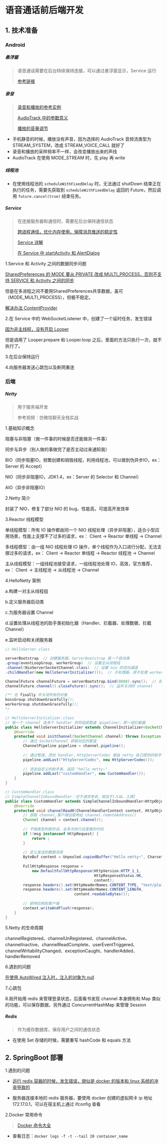 # 语音通话前后端开发

## 1. 技术准备

### Android

##### 悬浮窗

> 语音通话需要在后台持续保持连接，可以通过悬浮窗显示，Service  运行
>
> [参考链接](https://blog.csdn.net/dongzhong1990/article/details/80512706)

##### 录音

> [录音和播放的参考实例](https://www.jianshu.com/p/7e95f8ce14e2)
>
> [AudioTrack 中的参数意义](https://www.jianshu.com/p/632dce664c3d)
>
> [播放的音量调节](https://www.wandouip.com/t5i28701/)

- 手机静音的时候，播放没有声音，因为选择的 AudioTrack 音频流类型为 STREAM_SYSTEM，改成 STREAM_VOICE_CALL 就好了
- 录音和播放的采样频率不一样，会改变播放出来的声线
- AudioTrack 在使用 MODE_STREAM 时，先 play 再 write



##### 线程池

- 在使用线程池的 `scheduleWithFixedDelay` 时，无法通过 shutDown 结束正在执行的任务，需要先获取到 `scheduleWithFixedDelay` 返回的 Future，然后调用 `future.cancel(true)` 结束任务。

##### Service

> 在连接服务器和通信时，需要在后台保持通信状态
>
> [跨进程通信，优化内存使用，保障消息推送的稳定性](https://cjw-blog.net/2017/02/26/AIDL/)
>
> [Service 详解](https://blog.csdn.net/javazejian/article/details/52709857)
>
> [在 Service 中 startActivity 和 AlertDialog](https://blog.csdn.net/fang323619/article/details/74388804)



1.Service 和 Activity 之间的数据同步问题

[SharedPreferences 的 MODE 要从 PRIVATE 改成 MULTI_PROCESS，否则不支持 SERVICE 和 Activity 之间的同步](https://blog.csdn.net/u010272905/article/details/51754436)

但是在多进程之间不要用SharedPreferences共享数据，虽可（MODE_MULTI_PROCESS），但极不稳定。

[解决办法 ContentProvider](https://www.cnblogs.com/android-blogs/p/5816922.html)



2.在 Service 中的 WebSocketListener 中，创建了一个延时任务，发生错误

[因为非主线程，没有开启 Looper](https://www.jianshu.com/p/c23eb1e49b2c)

但是调用了 Looper.prepare 和 Looper.loop 之后，里面的方法只执行一次，就不执行了。



3.在后台保持运行



4.向服务器发送心跳包以及断网重连



### 后端

##### Netty

> 用于服务端开发
>
> 参考视频：仿微信聊天全栈实战



1.基础知识概念

阻塞与非阻塞（做一件事的时候是否还能做另一件事）

同步与异步（别人做的事做完了是否主动过来通知我）

BIO（同步阻塞IO，频繁创建和销毁线程，利用线程池，可以做到伪异步IO，ex：Server 的 Accept）

NIO（同步非阻塞IO，JDK1.4，ex：Server 的 Selector 和 Channel）

AIO（异步非阻塞IO）



2.Netty 简介

封装了 NIO，修复了部分 NIO 的 bug，性能高，可提高开发效率



3.Reactor 线程模型

单线程模型：所有 IO 操作都由同一个 NIO 线程处理（异步非阻塞），适合小型应用场景，性能上支撑不了过多的请求，ex： Client -> Reactor 单线程 -> Channel

多线程模型：由一组 NIO 线程处理 IO 操作，单个线程作为入口进行分配，无法支撑过多的请求，ex： Client -> Reactor 单线程 -> Reactor 线程池 -> Channel

主从线程模型：一组线程池接受请求，一组线程池处理 IO，高效，官方推荐，ex： Client -> 主线程池 -> 从线程池 -> Channel



4.HelloNetty 案例

a.构建一对主从线程组

b.定义服务器启动类

c.为服务器设置 Channel

d.设置处理从线程池的助手类初始化器（Handler、拦截器、处理数据、拦截 Channel）

e.监听启动和关闭服务器

```java
// HelloServer.class

serverBootstrap  // 创建服务器，ServerBootstrap 是一个启动类
.group(eventLoopGroup, workerGroup)  // 设置主从线程组
.channel(NioServerSocketChannel.class)  // 设置 nio 的双向通道
.childHandler(new HelloServerInitializer());  // 子处理器，用于处理 workerGroup

ChannelFuture channelFuture = serverBootstrap.bind(8088).sync();  // 启动 server，sync 同步等待绑定成功
channelFuture.channel().closeFuture().sync();  // 监听关闭的 channel

/** 在 finally 中关闭所有的对象
bossGroup.shutdownGracefully();
workerGroup.shutdownGracefully();
*/
```

```java
// HelloServerInitializer.class
// 每一个 channel 由多个 handler 共同组成管道（pipeline），即一组拦截器
public class HelloServerInitializer extends ChannelInitializer<SocketChannel> {
    @Override
    protected void initChannel(SocketChannel channel) throws Exception {
        // 通过 SocketChannel 获取对应的管道
        ChannelPipeline pipeline = channel.pipeline();
        
        // 通过管道，添加 handler，HttpServerCodec 是由 netty 自己提供的助手类，可理解为拦截器
        pipeline.addLast("HttpServerCodec", new HttpServerCodec());
        
        // 添加自定义的助手类，返回 "hello netty~"
        pipeline.addLast("customHandler", new CustomHandler());
    }
}

// CustomHandler.class
// SimpleChannelInboundHandler：对于请求来说，相当于[入站，入境]
public class CustomHandler extends SimpleChannelInboundHandler<HttpObject> {
    @Override
    protected void channelRead0(ChannelHandlerContext context, HttpObject msg) {
        // 获取 channel,客户端远程地址 channel.remoteAddress()
        Channel channel = context.channel();
        
        // 不做类型判断的话，会多次执行这里面的代码
        if (!msg instanceof HttpRequest) {
            return ;
        }
        
        // 定义发送的数据消息
        ByteBuf content = Unpooled.copiedBuffer("Hello netty~", CharsetUtil.UTF_8);
        
        FullHttpResponse response = 
            new DefaultFullHttpResponse(HttpVersion.HTTP_1_1, 
                                        HttpResponseStatus.OK,
                                        content);
        response.headers().set(HttpHeaderNames.CONTENT_TYPE, "text/plain");
        response.headers().set(HttpHeaderNames.CONTENT_LENGTH,
                               content.readableBytes());
        
        // 把响应刷到客户端
        context.writeAndFlush(response);
    }
}
```



5.Netty 的生命周期

channelRegistered、channelUnRegistered、channelActive、channelInactive、channelReadComplete、userEventTriggered、channelWritabilityChanged、exceptionCaught、handlerAdded、handlerRemoved



6.遇到的问题

[在使用 AutoWired 注入时，注入的对象为 null](https://blog.csdn.net/weixin_38278878/article/details/80825886)



7.心跳包



8.刚开始用 redis 来管理登录状态，后面看书发现 channel 本身拥有和 Map 类似的功能，可以保存数据，另外通过 ConcurrentHashMap 来管理 Session





##### Redis

> 作为缓存数据库，保存用户之间的通信状态

- 在使用 Set 存储的时候，需要重写 hashCode 和 equals 方法



## 2. SpringBoot 部署

1.遇到的问题

- [运行 redis 容器的时候，发生错误，貌似是 docker 的版本和 linux 系统的冲突导致的](https://blog.csdn.net/liqun_super/article/details/88304094)

- 服务器连接本地的 redis 服务器，要使用 docker 创建的虚拟网卡 ip 地址 172.17.0.1，可以在宿主机上通过 ifconfig 查看

2.Docker 常用命令

> [Docker 命令大全](https://www.runoob.com/docker/docker-logs-command.html)

- 查看日志：`docker logs -f -t --tail 20 container_name`